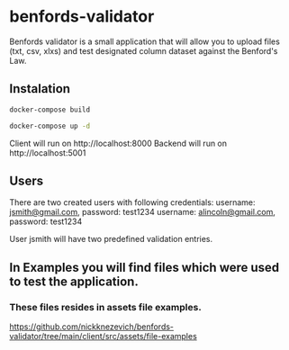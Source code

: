 # benfords-validator
Benfords validator is a small application that will allow you to upload files (txt, csv, xlxs) and test designated column dataset against the Benford's Law.

## Instalation

```bash
docker-compose build
```

```bash
docker-compose up -d
```

Client will run on http://localhost:8000
Backend will run on http://localhost:5001

## Users

There are two created users with following credentials:
username: jsmith@gmail.com, password: test1234
username: alincoln@gmail.com, password: test1234

User jsmith will have two predefined validation entries.

## In Examples you will find files which were used to test the application.
### These files resides in assets file examples.

https://github.com/nickknezevich/benfords-validator/tree/main/client/src/assets/file-examples

